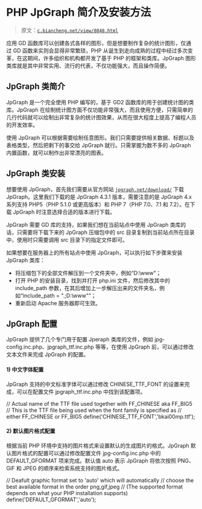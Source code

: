 # PHP JpGraph 简介及安装方法

> 原文：[`c.biancheng.net/view/8048.html`](http://c.biancheng.net/view/8048.html)

应用 GD 函数库可以创建各式各样的图形，但是想要制作复杂的统计图形，仅通过 GD 函数来实则会显得非常繁琐，PHP 从诞生到走向成熟的过程中经过多次变革，在这期间，许多组织和机构都开发了基于 PHP 的框架和类库。JpGraph 图形类库就是其中非常实用、流行的代表，不仅功能强大，而且操作简便。

## JpGraph 类简介

JpGraph 是一个完全使用 PHP 编写的，基于 GD2 函数库的用于创建统计图的类库。JpGraph 在绘制统计图方面不仅功能非常强大，而且使用方便，只需简单的几行代码就可以绘制出非常复杂的统计图效果，从而在很大程度上提高了编程人员的开发效率。

使用 JpGraph 可以根据需要绘制任意图形。我们只需要提供相关数据、标题以及表格类型，然后把剩下的事交给 JpGraph 就行。只需掌握为数不多的 JpGraph 内置函数，就可以制作出非常漂亮的图表。

## JpGraph 类安装

想要使用 JpGraph，首先我们需要从官方网站 [`jpgraph.net/download/`](https://jpgraph.net/download/) 下载 JpGraph。这里我们下载的是 JpGraph 4.3.1 版本，需要注意的是 JpGraph 4.x 系列支持 PHP5（PHP 5.1.0 或更高版本）和 PHP 7（PHP 7.0、7.1 和 7.2）。在下载 JpGraph 时注意选择合适的版本进行下载。

JpGraph 需要 GD 库的支持，如果我们想在当前站点中使用 JpGraph 类库的话，只需要将下载下来的 JpGraph 压缩包中的 src 目录复制到当前站点所在目录中，使用时只需要调用 src 目录下的指定文件即可。

如果想要在服务器上的所有站点中使用 JpGraph，可以执行如下步骤来安装 JpGraph 类库：

*   将压缩包下的全部文件解压到一个文件夹中，例如“D:\www”；
*   打开 PHP 的安装目录，找到并打开 php.ini 文件，然后修改其中的 include_path 参数，在其后增加上一步解压出来的文件夹名，例如“include_path = ".;D:\www"”；
*   重新启动 Apache 服务器即可生效。

## JpGraph 配置

JpGraph 提供了几个专门用于配置 Jperaph 类库的文件，例如 jpg-config.inc.php、jpgraph_ttf.inc.php 等等，在使用 JpGraph 前，可以通过修改文本文件来完成 JpGraph 的配置。

#### 1) 中文字体配置

JpGraph 支持的中文标准字体可以通过修改 CHINESE_TTF_FONT 的设置来完成，可以在配置文件 jpgraph_ttf.inc.php 中找到该配置项。

// Actual name of the TTF file used together with FF_CHINESE aka FF_BIG5
// This is the TTF file being used when the font family is specified as
// either FF_CHINESE or FF_BIG5
define('CHINESE_TTF_FONT','bkai00mp.ttf');

#### 2) 默认图片格式配置

根据当前 PHP 环境中支持的图片格式来设置默认的生成图片的格式。JpGraph 默认图片格式的配置可以通过修改配置文件 jpg-config.inc.php 中的 DEFAULT_GFORMAT 项来完成。默认值 auto 表示 JpGraph 将依次按照 PNG、GIF 和 JPEG 的顺序来检索系统支持的图片格式。

// Deafult graphic format set to 'auto' which will automatically
// choose the best available format in the order png,gif,jpeg
// (The supported format depends on what your PHP installation supports)
define('DEFAULT_GFORMAT','auto');